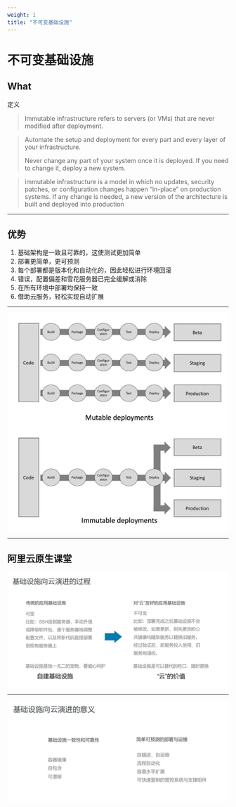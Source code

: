 ```yaml
---
weight: 1
title: "不可变基础设施"
---
```


# 不可变基础设施

## What

定义

> Immutable infrastructure refers to servers (or VMs) that are never modified after deployment.

> Automate the setup and deployment for every part and every layer of your infrastructure.
>
> Never change any part of your system once it is deployed. If you need to change it, deploy a new system.

> immutable infrastructure is a model in which no updates, security patches, or configuration changes happen “in-place” on production systems. If any change is needed, a new version of the architecture is built and deployed into production

***

## 优势

1. 基础架构是一致且可靠的，这使测试更加简单
2. 部署更简单，更可预测
3. 每个部署都是版本化和自动化的，因此轻松进行环境回滚
4. 错误，配置偏差和雪花服务器已完全缓解或消除
5. 在所有环境中部署均保持一致
6. 借助云服务，轻松实现自动扩展

***

![](deployments.png)

***

## 阿里云原生课堂

![](process.jpg)

***

![](significance.jpg)